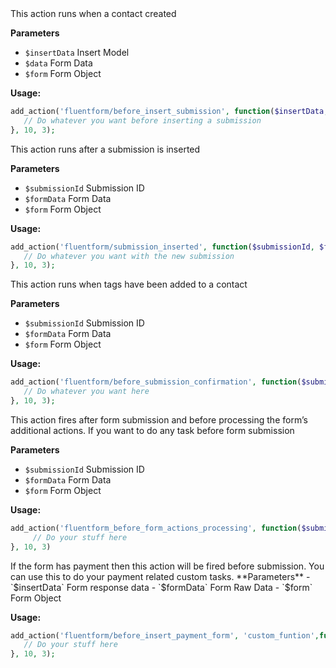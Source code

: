 <explain-block title="fluentform/before_insert_submission">
This action runs when a contact created

**Parameters**
- `$insertData` Insert Model
- `$data` Form Data
- `$form` Form Object

**Usage:**
```php 
add_action('fluentform/before_insert_submission', function($insertData, $data, $form) {
   // Do whatever you want before inserting a submission
}, 10, 3);
```
</explain-block>

<explain-block title="fluentform/submission_inserted">
This action runs after a submission is inserted 

**Parameters**
- `$submissionId` Submission ID
- `$formData` Form Data
- `$form` Form Object

**Usage:**
```php 
add_action('fluentform/submission_inserted', function($submissionId, $formData, $form) {
   // Do whatever you want with the new submission
}, 10, 3);
```
</explain-block>

<explain-block title="fluentform/before_submission_confirmation">
This action runs when tags have been added to a contact

**Parameters**
- `$submissionId` Submission ID
- `$formData` Form  Data
- `$form` Form Object

**Usage:**
```php 
add_action('fluentform/before_submission_confirmation', function($submissionId, $formData, $form) {
   // Do whatever you want here
}, 10, 3);
```
</explain-block>

<explain-block title="fluentform/before_form_actions_processing">
This action fires after form submission and before processing the form’s additional actions. If you want to do any task before form submission

**Parameters**
- `$submissionId` Submission ID
- `$formData` Form  Data
- `$form` Form Object

**Usage:**
```php 
add_action('fluentform_before_form_actions_processing', function($submissionId, $formData, $form){  
     // Do your stuff here
}, 10, 3)
```
</explain-block>
<explain-block title="fluentform/before_insert_payment_form">
If the form has payment then this action will be fired before submission. You can use this to do your payment related custom tasks.
**Parameters**
- `$insertData` Form response data
- `$formData` Form Raw Data
- `$form` Form Object

**Usage:**
```php 
add_action('fluentform/before_insert_payment_form', 'custom_funtion',function ($insertData, $formRawData, $form){
   // Do your stuff here
}, 10, 3);

```
</explain-block>


